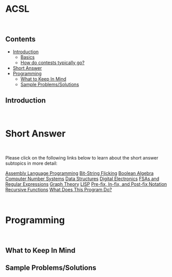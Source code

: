 # ACSL

<br>

## Contents
- [Introduction](#introduction)
  - [Basics](#basics)
  - [How do contests typically go?](#howdoconteststypicallygo)
- [Short Answer](#shortanswer)
- [Programming](#programming)
  - [What to Keep In Mind](#whattokeepinmind)
  - [Sample Problems/Solutions](#sampleproblemssolutions)
  
## Introduction

<br>

# Short Answer

<br>

Please click on the following links below to learn about the short answer subtopics in more detail:
  
[Assembly Language Programming](#assemblylanguageprogramming)
[Bit-String Flicking](#bitstringflicking)
[Boolean Algebra](#booleanalgebra)
[Computer Number Systems](#computernumbersystems)
[Data Structures](#datastructures)
[Digital Electronics](#digitalelectronics)
[FSAs and Regular Expressions](#fsasandregularexpressions)
[Graph Theory](#graphtheory)
[LISP](#lisp)
[Pre-fix, In-fix, and Post-fix Notation](#prefixinfixandpostfixnotation)
[Recursive Functions](#recursivefunctions)
[What Does This Program Do?](#whatdoesthisprogramdo)

<br>

# Programming

<br>

## What to Keep In Mind

## Sample Problems/Solutions
